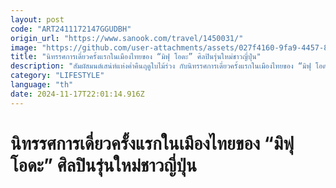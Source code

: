 ```yaml
---
layout: post
code: "ART2411172147GGUDBH"
origin_url: "https://www.sanook.com/travel/1450031/"
image: "https://github.com/user-attachments/assets/027f4160-9fa9-4457-899b-82a1cdf8d592"
title: "นิทรรศการเดี่ยวครั้งแรกในเมืองไทยของ “มิฟุ โอดะ” ศิลปินรุ่นใหม่ชาวญี่ปุ่น"
description: "สัมผัสมนต์เสน่ห์แห่งค่ำคืนฤดูใบไม้ร่วง กับนิทรรศการเดี่ยวครั้งแรกในเมืองไทยของ “มิฟุ โอดะ” ศิลปินหญิงชาวญี่ปุ่น Mifuu Oda’s Bangkok Mini Solo Exhibition in Thailand: Autumn Night"
category: "LIFESTYLE"
language: "th"
date: 2024-11-17T22:01:14.916Z
---
```


# นิทรรศการเดี่ยวครั้งแรกในเมืองไทยของ “มิฟุ โอดะ” ศิลปินรุ่นใหม่ชาวญี่ปุ่น